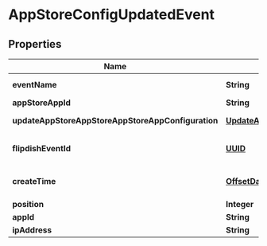 
# AppStoreConfigUpdatedEvent

## Properties
Name | Type | Description | Notes
------------ | ------------- | ------------- | -------------
**eventName** | **String** | The event name |  [optional]
**appStoreAppId** | **String** | App Store Id |  [optional]
**updateAppStoreAppStoreAppStoreAppConfiguration** | [**UpdateAppStoreAppConfigurationWebhookDTO**](UpdateAppStoreAppConfigurationWebhookDTO.md) | App Configuration |  [optional]
**flipdishEventId** | [**UUID**](UUID.md) | The identitfier of the event |  [optional]
**createTime** | [**OffsetDateTime**](OffsetDateTime.md) | The time of creation of the event |  [optional]
**position** | **Integer** | Position |  [optional]
**appId** | **String** | App id |  [optional]
**ipAddress** | **String** | Ip Address |  [optional]



